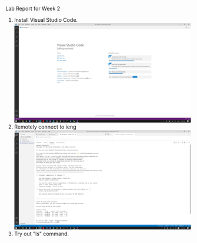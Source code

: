 Lab Report for Week 2
1. Install Visual Studio Code.\
![](https://github.com/AveryJI/cse15l-lab-reports/blob/main/vsCode.png)
2. Remotely connect to ieng\
![](https://github.com/AveryJI/cse15l-lab-reports/blob/main/ssh.png)
3. Try out "ls" command.\
![]()